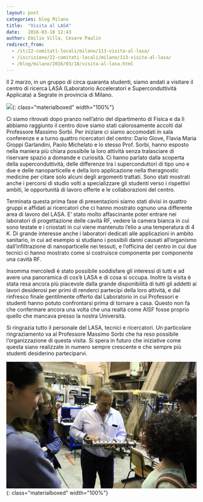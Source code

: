 ```yaml
---
layout: post
categories: blog Milano
title:  "Visita al LASA"
date:   2016-03-18 12:43
author: Emilio Villa, Cesare Paulin
redirect_from:
  - /it/22-comitati-locali/milano/113-visita-al-lasa/
  - /iscrizione/22-comitati-locali/milano/113-visita-al-lasa/
  - /blog/milano/2016/03/18/visita-al-lasa.html
---
```


 Il 2 marzo, in un gruppo di circa quaranta studenti, siamo andati a visitare il centro di ricerca LASA (Laboratorio Acceleratori e Superconduttività Applicata) a Segrate in provincia di Milano.

![](/img/eventilocali/2016_VisitaLASA/01.jpg){: class="materialboxed" width="100%"}

Ci siamo ritrovati dopo pranzo nell’atrio del dipartimento di Fisica e da lì abbiamo raggiunto il centro dove siamo stati calorosamente accolti dal Professore Massimo Sorbi. Per iniziare ci siamo accomodati in sala conferenze e a turno quattro ricercatori del centro: Dario Giove,  Flavia Maria Groppi Garlandini, Paolo Michelato e lo stesso Prof. Sorbi, hanno esposto nella maniera più chiara possibile la loro attività senza tralasciare di riservare spazio a domande e curiosità. Ci hanno parlato dalla scoperta della superconduttività, delle differenze tra i superconduttori di tipo uno e due e delle nanoparticelle e della loro applicazione nella theragnostic medicine per citare solo alcuni degli argomenti trattati. Sono stati mostrati anche i percorsi di studio volti a specializzare gli studenti verso i rispettivi ambiti, le opportunità di lavoro offerte e le collaborazioni del centro. 

Terminata questa prima fase di presentazioni siamo stati divisi in quattro gruppi e affidati ai ricercatori che ci hanno mostrato ognuno una differente area di lavoro del LASA. E’ stato molto affascinante poter entrare nei laboratori di progettazione  delle cavità RF, vedere la camera bianca in cui sono testate e i criostati in cui viene mantenuto l’elio a una temperatura di 4 K. Di grande interesse anche i laboratori dedicati alle applicazioni in ambito sanitario, in cui ad esempio si studiano i possibili danni causati all’organismo dall’infiltrazione di nanoparticelle nei tessuti, e l’officina del centro in cui due tecnici ci hanno mostrato come si costruisce componente per componente una cavità RF. 

Insomma mercoledì è stato possibile soddisfare gli interessi di tutti e ad avere una panoramica di cos’è LASA e di cosa si occupa. Inoltre la visita è stata resa ancora più piacevole dalla grande disponibilità di tutti gli addetti ai lavori desiderosi per primi di renderci partecipi della loro attività, e dal rinfresco finale gentilmente offerto dal Laboratorio in cui Professori e studenti hanno potuto confrontarsi prima di tornare a casa. Questo non fa che confermare ancora una volta che una realtà come AISF fosse proprio quello che mancava presso la nostra Università.

Si ringrazia tutto il personale del LASA, tecnici e ricercatori. Un particolare ringraziamento va al Professore Massimo Sorbi che ha reso possibile l’organizzazione di questa visita.
Si spera in futuro che iniziative come questa siano realizzate in numero sempre crescente e che sempre più studenti desiderino parteciparvi.

![](/img/eventilocali/2016_VisitaLASA/02.jpg){: class="materialboxed" width="100%"}
